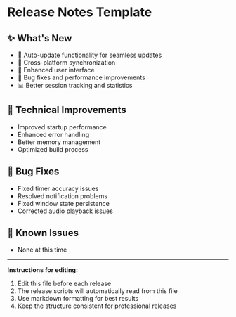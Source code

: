 # Release Notes Template

## ✨ What's New
- 🚀 Auto-update functionality for seamless updates
- 🔄 Cross-platform synchronization
- 🎨 Enhanced user interface
- 🐛 Bug fixes and performance improvements
- 📊 Better session tracking and statistics

## 🔧 Technical Improvements
- Improved startup performance
- Enhanced error handling
- Better memory management
- Optimized build process

## 🐛 Bug Fixes
- Fixed timer accuracy issues
- Resolved notification problems
- Fixed window state persistence
- Corrected audio playback issues

## 🎯 Known Issues
- None at this time

---

**Instructions for editing:**
1. Edit this file before each release
2. The release scripts will automatically read from this file
3. Use markdown formatting for best results
4. Keep the structure consistent for professional releases 